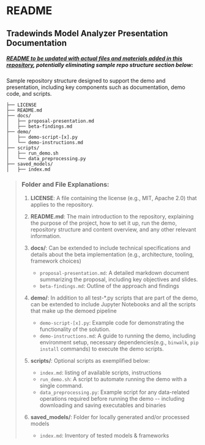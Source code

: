 # README
## Tradewinds Model Analyzer Presentation Documentation



##### *<u>README to be updated with actual files and materials added in this repository</u>, potentially eliminating sample repo structure section below:* 

Sample repository structure designed to support the demo and presentation, including key components such as documentation, demo code, and scripts. 

```
├── LICENSE
├── README.md
├── docs/
│   ├── proposal-presentation.md
│   ├── beta-findings.md
├── demo/
│   ├── demo-script-[x].py
│   └── demo-instructions.md
├── scripts/
│   ├── run_demo.sh
│   └── data_preprocessing.py
├── saved_models/
│   ├── index.md

```

> ### Folder and File Explanations:
>
> 1. **LICENSE**: A file containing the license (e.g., MIT, Apache 2.0) that applies to the repository.
>    
> 2. **README.md**: The main introduction to the repository, explaining the purpose of the project, how to set it up, run the demo,  repository structure and content overview, and any other relevant information.
>
> 3. **docs/**: Can be extended to include technical specifications and details about the beta implementation (e.g., architecture, tooling, framework choices)
>     - `proposal-presentation.md`: A detailed markdown document summarizing the proposal, including key objectives and slides.
>     - `beta-findings.md`: Outline of the approach and findings 
>
> 4. **demo/**: In addition to all test-*.py scripts that are part of the demo, can be extended to include Jupyter Notebooks and all the scripts that make up the demoed pipeline
>     - `demo-script-[x].py`: Example code for demonstrating the functionality of the solution.
>     - `demo-instructions.md`: A guide to running the demo, including environment setup, necessary dependencies(e.g., `binwalk`, `pip install` commands) to execute the demo scripts.
>
> 5. **scripts/**: Optional scripts as exemplified below:
>     - `index.md`: listing of available scripts, instructions
>     - `run_demo.sh`: A script to automate running the demo with a single command.
>     - `data_preprocessing.py`: Example script for any data-related operations required before running the demo -- including downloading and saving executables and binaries
>
> 6. **saved_models/**: Folder for locally generated and/or processed models
>     - `index.md`: Inventory of tested models & frameworks
